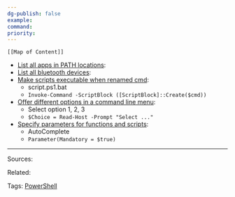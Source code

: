```yaml
---
dg-publish: false
example: 
command: 
priority: 
---
```



```dynamic-embed
[[Map of Content]]
```



<ul class="dataview list-view-ul"><li><span><a aria-label-position="top" aria-label="List all apps in PATH locations.md" data-href="List all apps in PATH locations.md" href="List all apps in PATH locations.md" class="internal-link" target="_blank" rel="noopener">List all apps in PATH locations</a></span>: <ul class="dataview dataview-ul dataview-result-list-ul"></ul></li><li><span><a aria-label-position="top" aria-label="List all bluetooth devices.md" data-href="List all bluetooth devices.md" href="List all bluetooth devices.md" class="internal-link" target="_blank" rel="noopener">List all bluetooth devices</a></span>: <ul class="dataview dataview-ul dataview-result-list-ul"></ul></li><li><span><a aria-label-position="top" aria-label="Make scripts executable when renamed cmd.md" data-href="Make scripts executable when renamed cmd.md" href="Make scripts executable when renamed cmd.md" class="internal-link" target="_blank" rel="noopener">Make scripts executable when renamed cmd</a></span>: <ul class="dataview dataview-ul dataview-result-list-ul"><li class="dataview-result-list-li"><span>script.ps1.bat</span></li><li class="dataview-result-list-li"><span><code>Invoke-Command -ScriptBlock ([ScriptBlock]::Create($cmd))</code></span></li></ul></li><li><span><a aria-label-position="top" aria-label="Offer different options in a command line menu.md" data-href="Offer different options in a command line menu.md" href="Offer different options in a command line menu.md" class="internal-link" target="_blank" rel="noopener">Offer different options in a command line menu</a></span>: <ul class="dataview dataview-ul dataview-result-list-ul"><li class="dataview-result-list-li"><span>Select option 1, 2, 3</span></li><li class="dataview-result-list-li"><span><code>$Choice = Read-Host -Prompt "Select ..."</code></span></li></ul></li><li><span><a aria-label-position="top" aria-label="Specify parameters for functions and scripts.md" data-href="Specify parameters for functions and scripts.md" href="Specify parameters for functions and scripts.md" class="internal-link" target="_blank" rel="noopener">Specify parameters for functions and scripts</a></span>: <ul class="dataview dataview-ul dataview-result-list-ul"><li class="dataview-result-list-li"><span>AutoComplete</span></li><li class="dataview-result-list-li"><span><code>Parameter(Mandatory = $true)</code></span></li></ul></li></ul>


---


Sources:

Related:

Tags:
[PowerShell](PowerShell.md)